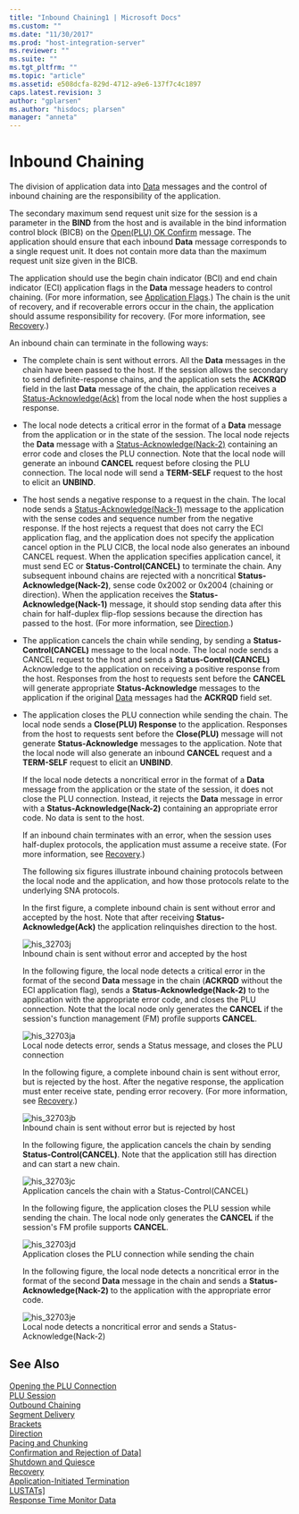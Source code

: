 ```yaml
---
title: "Inbound Chaining1 | Microsoft Docs"
ms.custom: ""
ms.date: "11/30/2017"
ms.prod: "host-integration-server"
ms.reviewer: ""
ms.suite: ""
ms.tgt_pltfrm: ""
ms.topic: "article"
ms.assetid: e508dcfa-829d-4712-a9e6-137f7c4c1897
caps.latest.revision: 3
author: "gplarsen"
ms.author: "hisdocs; plarsen"
manager: "anneta"
---
```

# Inbound Chaining
The division of application data into [Data](./data1.md) messages and the control of inbound chaining are the responsibility of the application.  
  
 The secondary maximum send request unit size for the session is a parameter in the **BIND** from the host and is available in the bind information control block (BICB) on the [Open(PLU) OK Confirm](./open-plu-oconfirm1.md) message. The application should ensure that each inbound **Data** message corresponds to a single request unit. It does not contain more data than the maximum request unit size given in the BICB.  
  
 The application should use the begin chain indicator (BCI) and end chain indicator (ECI) application flags in the **Data** message headers to control chaining. (For more information, see [Application Flags](../core/application-flags1.md).) The chain is the unit of recovery, and if recoverable errors occur in the chain, the application should assume responsibility for recovery. (For more information, see [Recovery](../core/recovery1.md).)  
  
 An inbound chain can terminate in the following ways:  
  
- The complete chain is sent without errors. All the **Data** messages in the chain have been passed to the host. If the session allows the secondary to send definite-response chains, and the application sets the **ACKRQD** field in the last **Data** message of the chain, the application receives a [Status-Acknowledge(Ack)](./status-acknowledge-ack-2.md) from the local node when the host supplies a response.  
  
- The local node detects a critical error in the format of a **Data** message from the application or in the state of the session. The local node rejects the **Data** message with a [Status-Acknowledge(Nack-2)](./status-acknowledge-nack-2-2.md) containing an error code and closes the PLU connection. Note that the local node will generate an inbound **CANCEL** request before closing the PLU connection. The local node will send a **TERM-SELF** request to the host to elicit an **UNBIND**.  
  
- The host sends a negative response to a request in the chain. The local node sends a [Status-Acknowledge(Nack-1)](./status-acknowledge-nack-1-1.md) message to the application with the sense codes and sequence number from the negative response. If the host rejects a request that does not carry the ECI application flag, and the application does not specify the application cancel option in the PLU CICB, the local node also generates an inbound CANCEL request. When the application specifies application cancel, it must send EC or **Status-Control(CANCEL)** to terminate the chain. Any subsequent inbound chains are rejected with a noncritical **Status-Acknowledge(Nack-2)**, sense code 0x2002 or 0x2004 (chaining or direction). When the application receives the **Status-Acknowledge(Nack-1)** message, it should stop sending data after this chain for half-duplex flip-flop sessions because the direction has passed to the host. (For more information, see [Direction](../core/direction1.md).)  
  
- The application cancels the chain while sending, by sending a **Status-Control(CANCEL)** message to the local node. The local node sends a CANCEL request to the host and sends a **Status-Control(CANCEL)** Acknowledge to the application on receiving a positive response from the host. Responses from the host to requests sent before the **CANCEL** will generate appropriate **Status-Acknowledge** messages to the application if the original [Data](./data1.md) messages had the **ACKRQD** field set.  
  
- The application closes the PLU connection while sending the chain. The local node sends a **Close(PLU) Response** to the application. Responses from the host to requests sent before the **Close(PLU)** message will not generate **Status-Acknowledge** messages to the application. Note that the local node will also generate an inbound **CANCEL** request and a **TERM-SELF** request to elicit an **UNBIND**.  
  
  If the local node detects a noncritical error in the format of a **Data** message from the application or the state of the session, it does not close the PLU connection. Instead, it rejects the **Data** message in error with a **Status-Acknowledge(Nack-2)** containing an appropriate error code. No data is sent to the host.  
  
  If an inbound chain terminates with an error, when the session uses half-duplex protocols, the application must assume a receive state. (For more information, see [Recovery](../core/recovery1.md).)  
  
  The following six figures illustrate inbound chaining protocols between the local node and the application, and how those protocols relate to the underlying SNA protocols.  
  
  In the first figure, a complete inbound chain is sent without error and accepted by the host. Note that after receiving **Status-Acknowledge(Ack)** the application relinquishes direction to the host.  
  
  ![](../core/media/his-32703j.gif "his_32703j")  
  Inbound chain is sent without error and accepted by the host  
  
  In the following figure, the local node detects a critical error in the format of the second **Data** message in the chain (**ACKRQD** without the ECI application flag), sends a **Status-Acknowledge(Nack-2)** to the application with the appropriate error code, and closes the PLU connection. Note that the local node only generates the **CANCEL** if the session's function management (FM) profile supports **CANCEL**.  
  
  ![](../core/media/his-32703ja.gif "his_32703ja")  
  Local node detects error, sends a Status message, and closes the PLU connection  
  
  In the following figure, a complete inbound chain is sent without error, but is rejected by the host. After the negative response, the application must enter receive state, pending error recovery. (For more information, see [Recovery](../core/recovery1.md).)  
  
  ![](../core/media/his-32703jb.gif "his_32703jb")  
  Inbound chain is sent without error but is rejected by host  
  
  In the following figure, the application cancels the chain by sending **Status-Control(CANCEL)**. Note that the application still has direction and can start a new chain.  
  
  ![](../core/media/his-32703jc.gif "his_32703jc")  
  Application cancels the chain with a Status-Control(CANCEL)  
  
  In the following figure, the application closes the PLU session while sending the chain. The local node only generates the **CANCEL** if the session's FM profile supports **CANCEL**.  
  
  ![](../core/media/his-32703jd.gif "his_32703jd")  
  Application closes the PLU connection while sending the chain  
  
  In the following figure, the local node detects a noncritical error in the format of the second **Data** message in the chain and sends a **Status-Acknowledge(Nack-2)** to the application with the appropriate error code.  
  
  ![](../core/media/his-32703je.gif "his_32703je")  
  Local node detects a noncritical error and sends a Status-Acknowledge(Nack-2)  
  
## See Also  
 [Opening the PLU Connection](../core/opening-the-plu-connection1.md)   
 [PLU Session](../core/plu-session2.md)   
 [Outbound Chaining](../core/outbound-chaining2.md)   
 [Segment Delivery](../core/segment-delivery1.md)   
 [Brackets](../core/brackets1.md)   
 [Direction](../core/direction1.md)   
 [Pacing and Chunking](../core/pacing-and-chunking1.md)   
 [Confirmation and Rejection of Data\]](../core/confirmation-and-rejection-of-data]1.md)   
 [Shutdown and Quiesce](../core/shutdown-and-quiesce1.md)   
 [Recovery](../core/recovery1.md)   
 [Application-Initiated Termination](../core/application-initiated-termination1.md)   
 [LUSTATs\]](../core/lustats]1.md)   
 [Response Time Monitor Data](../core/response-time-monitor-data1.md)
